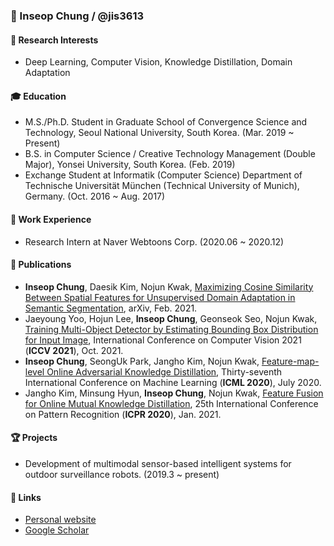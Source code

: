 ### 👋 Inseop Chung / @jis3613

#### :wine_glass: Research Interests
- Deep Learning, Computer Vision, Knowledge Distillation, Domain Adaptation

#### :mortar_board: Education
- M.S./Ph.D. Student in Graduate School of Convergence Science and Technology, Seoul National University, South Korea. (Mar. 2019 ~ Present)
- B.S. in Computer Science / Creative Technology Management (Double Major), Yonsei University, South Korea. (Feb. 2019)
- Exchange Student at Informatik (Computer Science) Department of Technische Universität München (Technical University of Munich), Germany. (Oct. 2016 ~ Aug. 2017)
  
#### :crown: Work Experience
- Research Intern at Naver Webtoons Corp. (2020.06 ~ 2020.12)

#### :book: Publications
- **Inseop Chung**, Daesik Kim, Nojun Kwak, [Maximizing Cosine Similarity Between Spatial Features for Unsupervised Domain Adaptation in Semantic Segmentation](https://arxiv.org/pdf/2102.13002.pdf), arXiv, Feb. 2021.
- Jaeyoung Yoo, Hojun Lee, **Inseop Chung**, Geonseok Seo, Nojun Kwak, [Training Multi-Object Detector by Estimating Bounding Box Distribution for Input Image](https://arxiv.org/abs/1911.12721.pdf), International Conference on Computer Vision 2021 (**ICCV 2021**), Oct. 2021.
- **Inseop Chung**, SeongUk Park, Jangho Kim, Nojun Kwak, [Feature-map-level Online Adversarial Knowledge Distillation](http://proceedings.mlr.press/v119/chung20a.html), Thirty-seventh International Conference on Machine Learning (**ICML 2020**), July 2020.
- Jangho Kim, Minsung Hyun, **Inseop Chung**, Nojun Kwak, [Feature Fusion for Online Mutual Knowledge Distillation](https://arxiv.org/abs/1904.09058.pdf), 25th International Conference on Pattern Recognition (**ICPR 2020**), Jan. 2021.

#### :trophy: Projects
- Development of multimodal sensor-based intelligent systems for outdoor surveillance robots. (2019.3 ~ present)

#### :meat_on_bone: Links
- [Personal website](http://mipal.snu.ac.kr/index.php/Inseop_Chung)
- [Google Scholar](https://scholar.google.com/citations?hl=en&user=6bFY9FgAAAAJ)


<!--
**jis3613/jis3613** is a ✨ _special_ ✨ repository because its `README.md` (this file) appears on your GitHub profile.

Here are some ideas to get you started:

- 🔭 I’m currently working on ...
- 🌱 I’m currently learning ...
- 👯 I’m looking to collaborate on ...
- 🤔 I’m looking for help with ...
- 💬 Ask me about ...
- 📫 How to reach me: ...
- 😄 Pronouns: ...
- ⚡ Fun fact: ...
-->
